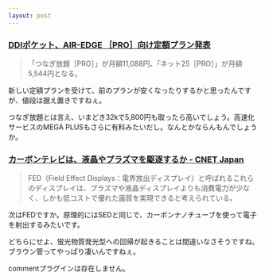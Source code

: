 ```yaml
---
layout: post
---
```

<h3><a href="http://k-tai.impress.co.jp/cda/article/news_toppage/22198.html">DDIポケット、AIR-EDGE ［PRO］向け定額プラン発表</a></h3>
<blockquote><p>「つなぎ放題［PRO］」が月額11,088円、「ネット25［PRO］」が月額5,544円となる。</p>
</blockquote>
<p>新しい定額プランを受けて、前のプランが安くなったりするかと思ったんですが、値段は据え置きですねぇ。</p>
<p>つなぎ放題とは言え、いまどき32kで5,800円も取ったら高いでしょう。高速化サービスのMEGA PLUSもさらに有料みたいだし。なんとかならんもんでしょうか。</p>
<h3><a href="http://japan.cnet.com/news/tech/story/0,2000047674,20080125,00.htm?ref=rss">カーボンテレビは、液晶やプラズマを駆逐するか - CNET Japan</a></h3>
<blockquote><p>FED（Field Effect Displays：電界放出ディスプレイ）と呼ばれるこれらのディスプレイは、プラズマや液晶ディスプレイよりも消費電力が少なく、しかも低コストで優れた画質を実現できると考えられている。</p>
</blockquote>
<p>次はFEDですか。原理的にはSEDと同じで、カーボンナノチューブを使って電子を射出するみたいです。</p>
<p>どちらにせよ、蛍光物質発光型への回帰が起きることは間違いなさそうですね。ブラウン管ってやっぱり凄いんですねぇ。</p>
<p><span class="error">commentプラグインは存在しません。</span> </p>
